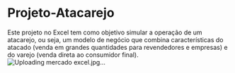 # Projeto-Atacarejo
Este projeto no Excel tem como objetivo simular a operação de um atacarejo, ou seja, um modelo de negócio que combina características do atacado (venda em grandes quantidades para revendedores e empresas) e do varejo (venda direta ao consumidor final).
![Uploading mercado excel.jpg…]()
